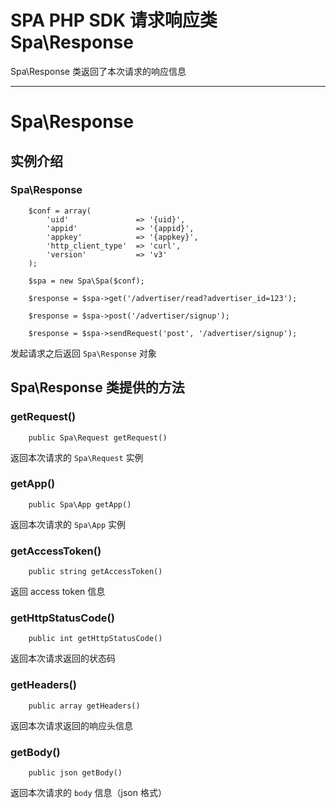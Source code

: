# SPA PHP SDK 请求响应类 Spa\Response

Spa\Response 类返回了本次请求的响应信息

---

# Spa\Response

## 实例介绍

### Spa\Response

```
    $conf = array(
        'uid'               => '{uid}',
        'appid'             => '{appid}',
        'appkey'            => '{appkey}',
        'http_client_type'  => 'curl',
        'version'           => 'v3'
    );

    $spa = new Spa\Spa($conf);

    $response = $spa->get('/advertiser/read?advertiser_id=123');

    $response = $spa->post('/advertiser/signup');

    $response = $spa->sendRequest('post', '/advertiser/signup');
```

发起请求之后返回 `Spa\Response` 对象

## Spa\Response 类提供的方法

### getRequest()

```
    public Spa\Request getRequest()
```

返回本次请求的 `Spa\Request` 实例

### getApp()

```
    public Spa\App getApp()
```

返回本次请求的 `Spa\App` 实例

### getAccessToken()

```
    public string getAccessToken()
```

返回 access token 信息

### getHttpStatusCode()

```
    public int getHttpStatusCode()
```

返回本次请求返回的状态码

### getHeaders()

```
    public array getHeaders()
```

返回本次请求返回的响应头信息

### getBody()

```
    public json getBody()
```

返回本次请求的 `body` 信息（json 格式）
